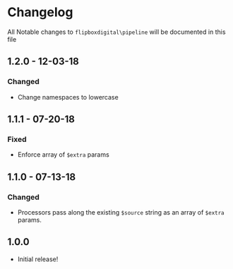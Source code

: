 # Changelog
All Notable changes to `flipboxdigital\pipeline` will be documented in this file

## 1.2.0 - 12-03-18
### Changed
- Change namespaces to lowercase

## 1.1.1 - 07-20-18
### Fixed
- Enforce array of `$extra` params

## 1.1.0 - 07-13-18
### Changed
- Processors pass along the existing `$source` string as an array of `$extra` params.

## 1.0.0
- Initial release!
